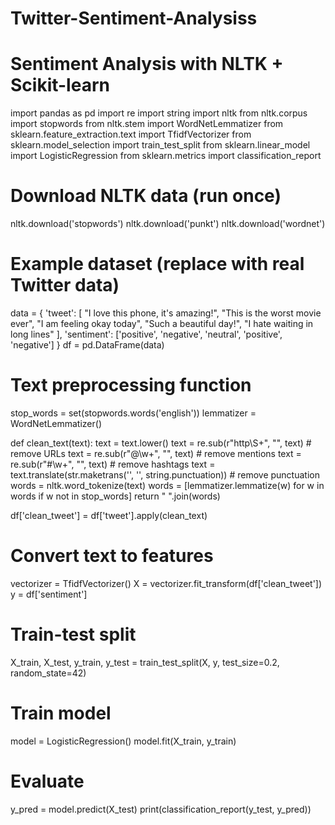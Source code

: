 # Twitter-Sentiment-Analysiss
# Sentiment Analysis with NLTK + Scikit-learn
import pandas as pd
import re
import string
import nltk
from nltk.corpus import stopwords
from nltk.stem import WordNetLemmatizer
from sklearn.feature_extraction.text import TfidfVectorizer
from sklearn.model_selection import train_test_split
from sklearn.linear_model import LogisticRegression
from sklearn.metrics import classification_report

# Download NLTK data (run once)
nltk.download('stopwords')
nltk.download('punkt')
nltk.download('wordnet')

# Example dataset (replace with real Twitter data)
data = {
    'tweet': [
        "I love this phone, it's amazing!",
        "This is the worst movie ever",
        "I am feeling okay today",
        "Such a beautiful day!",
        "I hate waiting in long lines"
    ],
    'sentiment': ['positive', 'negative', 'neutral', 'positive', 'negative']
}
df = pd.DataFrame(data)

# Text preprocessing function
stop_words = set(stopwords.words('english'))
lemmatizer = WordNetLemmatizer()

def clean_text(text):
    text = text.lower()
    text = re.sub(r"http\S+", "", text)   # remove URLs
    text = re.sub(r"@\w+", "", text)      # remove mentions
    text = re.sub(r"#\w+", "", text)      # remove hashtags
    text = text.translate(str.maketrans('', '', string.punctuation))  # remove punctuation
    words = nltk.word_tokenize(text)
    words = [lemmatizer.lemmatize(w) for w in words if w not in stop_words]
    return " ".join(words)

df['clean_tweet'] = df['tweet'].apply(clean_text)

# Convert text to features
vectorizer = TfidfVectorizer()
X = vectorizer.fit_transform(df['clean_tweet'])
y = df['sentiment']

# Train-test split
X_train, X_test, y_train, y_test = train_test_split(X, y, test_size=0.2, random_state=42)

# Train model
model = LogisticRegression()
model.fit(X_train, y_train)

# Evaluate
y_pred = model.predict(X_test)
print(classification_report(y_test, y_pred))
